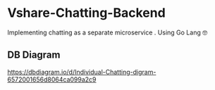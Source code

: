 # Vshare-Chatting-Backend
Implementing chatting as a separate microservice . Using Go Lang 🤓

## DB Diagram
https://dbdiagram.io/d/Individual-Chatting-digram-6572001656d8064ca099a2c9


